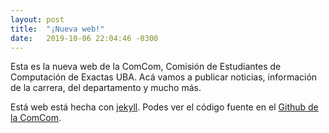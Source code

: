 ```yaml
---
layout: post
title:  "¡Nueva web!"
date:   2019-10-06 22:04:46 -0300
---
```


Esta es la nueva web de la ComCom, Comisión de Estudiantes de Computación de Exactas UBA.
Acá vamos a publicar noticias, información de la carrera, del departamento y mucho más.

Está web está hecha con [jekyll](https://github.com/jekyll/jekyll).
Podes ver el código fuente en el [Github de la ComCom](https://github.com/comcomUBA/comcomuba.github.io).
